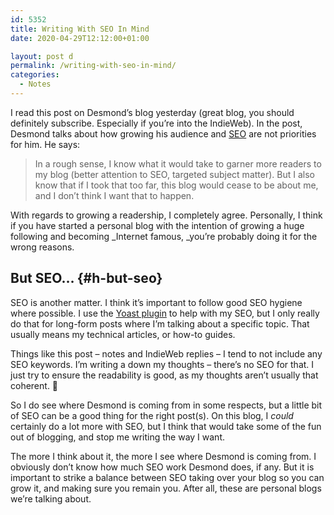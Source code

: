 ```yaml
---
id: 5352
title: Writing With SEO In Mind
date: 2020-04-29T12:12:00+01:00

layout: post d
permalink: /writing-with-seo-in-mind/
categories:
  - Notes
---
```

I read this post on Desmond&#8217;s blog yesterday (great blog, you should definitely subscribe. Especially if you&#8217;re into the IndieWeb). In the post, Desmond talks about how growing his audience and [SEO](https://en.wikipedia.org/wiki/Search_engine_optimization) are not priorities for him. He says:

<blockquote class="wp-block-quote">
  <p>
    In a rough sense, I know what it would take to garner more readers to my blog (better attention to SEO, targeted subject matter). But I also know that if I took that too far, this blog would cease to be about me, and I don&#8217;t think I want that to happen.
  </p>
</blockquote>

With regards to growing a readership, I completely agree. Personally, I think if you have started a personal blog with the intention of growing a huge following and becoming _Internet famous,&nbsp;_you&#8217;re probably doing it for the wrong reasons.

## But SEO&#8230; {#h-but-seo}

SEO is another matter. I think it&#8217;s important to follow good SEO hygiene where possible. I use the [Yoast plugin](https://nl.wordpress.org/plugins/wordpress-seo/) to help with my SEO, but I only really do that for long-form posts where I&#8217;m talking about a specific topic. That usually means my technical articles, or how-to guides.

Things like this post &#8211; notes and IndieWeb replies &#8211; I tend to not include any SEO keywords. I&#8217;m writing a down my thoughts &#8211; there&#8217;s no SEO for that. I just try to ensure the readability is good, as my thoughts aren&#8217;t usually that coherent. 🙂

So I do see where Desmond is coming from in some respects, but a little bit of SEO can be a good thing for the right post(s). On this blog, I _could_ certainly do a lot more with SEO, but I think that would take some of the fun out of blogging, and stop me writing the way I want.

The more I think about it, the more I see where Desmond is coming from. I obviously don&#8217;t know how much SEO work Desmond does, if any. But it is important to strike a balance between SEO taking over your blog so you can grow it, and making sure you remain you. After all, these are personal blogs we&#8217;re talking about.
